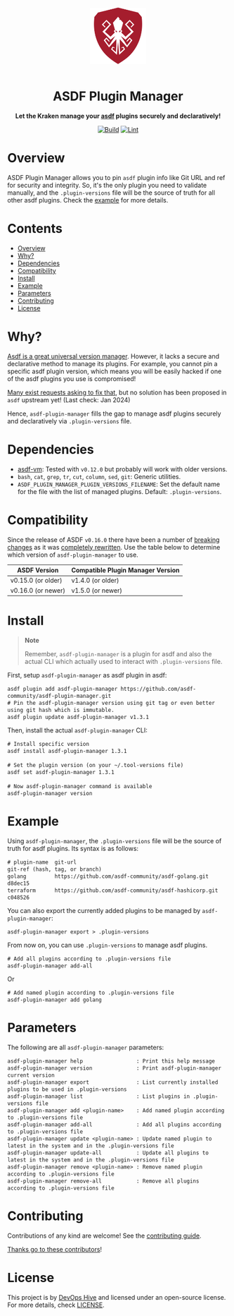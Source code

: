 <div align="center">

<p align="center">
  <a href="https://devopshive.net/" style="display: block; padding: 1em 0;">
    <img width="128px" alt="ASDF Plugin Manager Logo" border="0" src="img/asdf-plugin-manager-logo.svg"/>
  </a>
</p>

<h1 >ASDF Plugin Manager</h1>
<p><b>

Let the Kraken manage your [asdf](https://asdf-vm.com) plugins securely and declaratively!

</b></p>

[![Build](https://github.com/asdf-community/asdf-plugin-manager/actions/workflows/build.yml/badge.svg)](https://github.com/asdf-community/asdf-plugin-manager/actions/workflows/build.yml) [![Lint](https://github.com/asdf-community/asdf-plugin-manager/actions/workflows/lint.yml/badge.svg)](https://github.com/asdf-community/asdf-plugin-manager/actions/workflows/lint.yml)

</div>

# Overview

ASDF Plugin Manager allows you to pin `asdf` plugin info like Git URL and ref for security and integrity. So, it's the only plugin you need to validate manually, and the `.plugin-versions` file will be the source of truth for all other asdf plugins. Check the [example](#example) for more details.

<!-- omit in toc -->
# Contents

- [Overview](#overview)
- [Why?](#why)
- [Dependencies](#dependencies)
- [Compatibility](#compatibility)
- [Install](#install)
- [Example](#example)
- [Parameters](#parameters)
- [Contributing](#contributing)
- [License](#license)

# Why?

[Asdf is a great universal version manager](https://tech.aabouzaid.com/2022/01/asdf-vm-a-universal-version-manager-tools.html).
However, it lacks a secure and declarative method to manage its plugins. For example, you cannot pin a specific asdf plugin version, which means you will be easily hacked if one of the asdf plugins you use is compromised!

[Many exist requests asking to fix that](https://github.com/asdf-vm/asdf/issues/1577), but no solution has been proposed in `asdf` upstream yet! (Last check: Jan 2024)

Hence, `asdf-plugin-manager` fills the gap to manage asdf plugins securely and declaratively via `.plugin-versions` file.

# Dependencies

- [asdf-vm](https://asdf-vm.com/): Tested with `v0.12.0` but probably will work with older versions.
- `bash`, `cat`, `grep`, `tr`, `cut`, `column`, `sed`, `git`: Generic utilities.
- `ASDF_PLUGIN_MANAGER_PLUGIN_VERSIONS_FILENAME`: Set the default name for the file with the list of managed plugins.
  Default: `.plugin-versions`.

# Compatibility

Since the release of ASDF `v0.16.0` there have been a number of [breaking changes](https://asdf-vm.com/guide/upgrading-to-v0-16.html) as it was [completely rewritten](https://github.com/asdf-vm/asdf/releases/tag/v0.16.0). Use the table below to determine which version of `asdf-plugin-manager` to use.

| ASDF Version           | Compatible Plugin Manager Version |
|------------------------|-----------------------------------|
| v0.15.0 (or older)     | v1.4.0 (or older)                 |
| v0.16.0 (or newer)     | v1.5.0 (or newer)                 |

# Install

> **Note**
>
> Remember, `asdf-plugin-manager` is a plugin for asdf and also the actual CLI which actually used to interact with `.plugin-versions` file.

First, setup `asdf-plugin-manager` as asdf plugin in asdf:

<!-- x-release-please-start-version -->
```shell
asdf plugin add asdf-plugin-manager https://github.com/asdf-community/asdf-plugin-manager.git
# Pin the asdf-plugin-manager version using git tag or even better using git hash which is immutable.
asdf plugin update asdf-plugin-manager v1.3.1
```
<!-- x-release-please-end -->

Then, install the actual `asdf-plugin-manager` CLI:

<!-- x-release-please-start-version -->
```shell
# Install specific version
asdf install asdf-plugin-manager 1.3.1

# Set the plugin version (on your ~/.tool-versions file)
asdf set asdf-plugin-manager 1.3.1

# Now asdf-plugin-manager command is available
asdf-plugin-manager version
```
<!-- x-release-please-end -->

# Example

Using `asdf-plugin-manager`, the `.plugin-versions` file will be the source of truth for asdf plugins.
Its syntax is as follows:

```
# plugin-name  git-url                                               git-ref (hash, tag, or branch)
golang         https://github.com/asdf-community/asdf-golang.git     d8dec15
terraform      https://github.com/asdf-community/asdf-hashicorp.git  c048526
```

You can also export the currently added plugins to be managed by `asdf-plugin-manager`:

```shell
asdf-plugin-manager export > .plugin-versions
```

From now on, you can use `.plugin-versions` to manage asdf plugins.

```shell
# Add all plugins according to .plugin-versions file
asdf-plugin-manager add-all
```

Or

```shell
# Add named plugin according to .plugin-versions file
asdf-plugin-manager add golang
```

# Parameters

The following are all `asdf-plugin-manager` parameters:

```
asdf-plugin-manager help                 : Print this help message
asdf-plugin-manager version              : Print asdf-plugin-manager current version
asdf-plugin-manager export               : List currently installed plugins to be used in .plugin-versions
asdf-plugin-manager list                 : List plugins in .plugin-versions file
asdf-plugin-manager add <plugin-name>    : Add named plugin according to .plugin-versions file
asdf-plugin-manager add-all              : Add all plugins according to .plugin-versions file
asdf-plugin-manager update <plugin-name> : Update named plugin to latest in the system and in the .plugin-versions file
asdf-plugin-manager update-all           : Update all plugins to latest in the system and in the .plugin-versions file
asdf-plugin-manager remove <plugin-name> : Remove named plugin according to .plugin-versions file
asdf-plugin-manager remove-all           : Remove all plugins according to .plugin-versions file
```

# Contributing

Contributions of any kind are welcome! See the [contributing guide](contributing.md).

[Thanks go to these contributors](https://github.com/asdf-community/asdf-plugin-manager/graphs/contributors)!

# License

This project is by [DevOps Hive](https://devopshive.net/) and licensed under an open-source license. For more details, check  [LICENSE](LICENSE).

